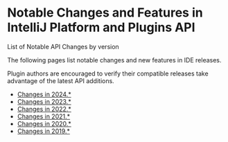 <!-- Copyright 2000-2023 JetBrains s.r.o. and contributors. Use of this source code is governed by the Apache 2.0 license. -->

# Notable Changes and Features in IntelliJ Platform and Plugins API

<link-summary>List of Notable API Changes by version</link-summary>

The following pages list notable changes and new features in IDE releases.

Plugin authors are encouraged to verify their compatible releases take advantage of the latest API additions.

<include from="snippets.md" element-id="subscribeNews"/>

* [Changes in 2024.*](api_notable_list_2024.md)
* [Changes in 2023.*](api_notable_list_2023.md)
* [Changes in 2022.*](api_notable_list_2022.md)
* [Changes in 2021.*](api_notable_list_2021.md)
* [Changes in 2020.*](api_notable_list_2020.md)
* [Changes in 2019.*](api_notable_list_2019.md)
